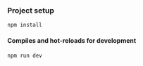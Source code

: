 ### Project setup

```
npm install
```

#### Compiles and hot-reloads for development

```
npm run dev
```
